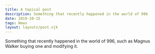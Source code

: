 ```yaml
---
title: A topical post
description: Something that recently happened in the world of 996
date: 2019-10-15
tags: News
layout: layouts/post.njk
---
```



Something that recently happened in the world of 996, such as Magnus Walker buying one and modifying it.